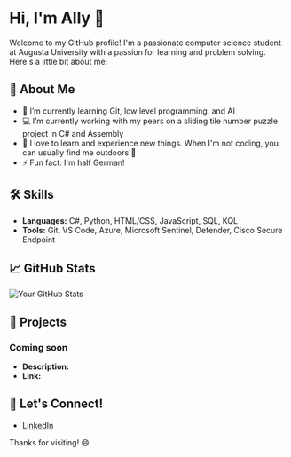 # Hi, I'm Ally 👋

Welcome to my GitHub profile! I'm a passionate computer science student at Augusta University with a passion for learning and problem solving. Here's a little bit about me:

## 🚀 About Me
- 📝 I’m currently learning Git, low level programming, and AI
- 💻 I’m currently working with my peers on a sliding tile number puzzle project in C# and Assembly
- 🌱 I love to learn and experience new things. When I'm not coding, you can usually find me outdoors 🌳
- ⚡ Fun fact: I'm half German!

## 🛠️ Skills
- **Languages:** C#, Python, HTML/CSS, JavaScript, SQL, KQL
- **Tools:** Git, VS Code, Azure, Microsoft Sentinel, Defender, Cisco Secure Endpoint

## 📈 GitHub Stats
![Your GitHub Stats](https://github-readme-stats.vercel.app/api?username=priceallison&show_icons=true&count_private=true&hide=prs&theme=radical)

## 🔧 Projects
### Coming soon
- **Description:**
- **Link:**

## 💬 Let's Connect!
- [LinkedIn](www.linkedin.com/in/allisonsprice)

Thanks for visiting! 😄
